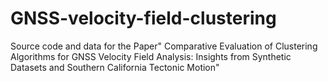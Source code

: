 # GNSS-velocity-field-clustering
Source code and data for the Paper" Comparative Evaluation of Clustering Algorithms for GNSS Velocity Field Analysis: Insights from Synthetic Datasets and Southern California Tectonic Motion"
